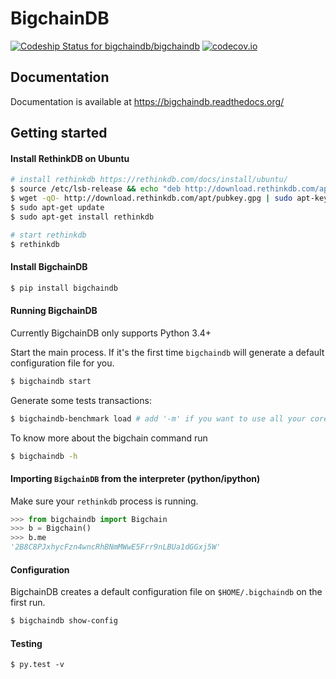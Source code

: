 # BigchainDB

[ ![Codeship Status for bigchaindb/bigchaindb](https://codeship.com/projects/a66d2f80-b25c-0133-6b70-02105821d9b0/status?branch=master)](https://codeship.com/projects/133361) [![codecov.io](https://codecov.io/github/bigchaindb/bigchaindb/coverage.svg?branch=develop)](https://codecov.io/github/bigchaindb/bigchaindb?branch=develop) 


## Documentation

Documentation is available at https://bigchaindb.readthedocs.org/

## Getting started

#### Install RethinkDB on Ubuntu

```sh
# install rethinkdb https://rethinkdb.com/docs/install/ubuntu/
$ source /etc/lsb-release && echo "deb http://download.rethinkdb.com/apt $DISTRIB_CODENAME main" | sudo tee /etc/apt/sources.list.d/rethinkdb.list
$ wget -qO- http://download.rethinkdb.com/apt/pubkey.gpg | sudo apt-key add -
$ sudo apt-get update
$ sudo apt-get install rethinkdb

# start rethinkdb
$ rethinkdb
```

#### Install BigchainDB
```sh
$ pip install bigchaindb
```

#### Running BigchainDB
Currently BigchainDB only supports Python 3.4+


Start the main process. If it's the first time `bigchaindb` will generate a default
configuration file for you.
```sh
$ bigchaindb start
```

Generate some tests transactions:

```sh
$ bigchaindb-benchmark load # add '-m' if you want to use all your cores
```

To know more about the bigchain command run
```sh
$ bigchaindb -h
```

#### Importing `BigchainDB` from the interpreter (python/ipython)
Make sure your `rethinkdb` process is running.

```python
>>> from bigchaindb import Bigchain
>>> b = Bigchain()
>>> b.me
'2B8C8PJxhycFzn4wncRhBNmMWwE5Frr9nLBUa1dGGxj5W'
```

#### Configuration

BigchainDB creates a default configuration file on `$HOME/.bigchaindb` on the
first run.

```sh
$ bigchaindb show-config
```

#### Testing

```
$ py.test -v
```
